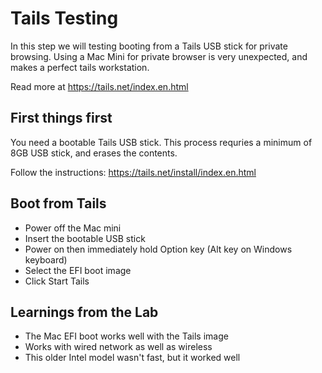 # Tails Testing
In this step we will testing booting from a Tails USB stick for private browsing. Using a Mac Mini for private browser is very unexpected, and makes a perfect tails workstation.

Read more at https://tails.net/index.en.html

## First things first
You need a bootable Tails USB stick. This process requries a minimum of 8GB USB stick, and erases the contents.

Follow the instructions: https://tails.net/install/index.en.html

## Boot from Tails
- Power off the Mac mini
- Insert the bootable USB stick
- Power on then immediately hold Option key (Alt key on Windows keyboard)
- Select the EFI boot image
- Click Start Tails

## Learnings from the Lab
- The Mac EFI boot works well with the Tails image
- Works with wired network as well as wireless
- This older Intel model wasn't fast, but it worked well
